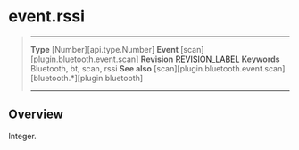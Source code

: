 # event.rssi

> --------------------- ------------------------------------------------------------------------------------------
> __Type__              [Number][api.type.Number]
> __Event__             [scan][plugin.bluetooth.event.scan]
> __Revision__          [REVISION_LABEL](REVISION_URL)
> __Keywords__          Bluetooth, bt, scan, rssi
> __See also__          [scan][plugin.bluetooth.event.scan]
>						[bluetooth.*][plugin.bluetooth]
> --------------------- ------------------------------------------------------------------------------------------

## Overview

Integer.
